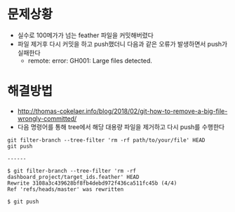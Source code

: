 # 문제상황

* 실수로 100메가가 넘는 feather 파일을 커밋해버렸다
* 파일 제거후 다시 커밋을 하고 push했더니 다음과 같은 오류가 발생하면서 push가 실패한다
    * remote: error: GH001: Large files detected.


# 해결방법

* <http://thomas-cokelaer.info/blog/2018/02/git-how-to-remove-a-big-file-wrongly-committed/>
* 다음 명령어를 통해 tree에서 해당 대용량 파일을 제거하고 다시 push를 수행한다

```
git filter-branch --tree-filter 'rm -rf path/to/your/file' HEAD
git push

------

$ git filter-branch --tree-filter 'rm -rf dashboard_project/target_ids.feather' HEAD
Rewrite 3108a3c439628bf8fb4debd972f436ca511fc45b (4/4)
Ref 'refs/heads/master' was rewritten

$ git push
```